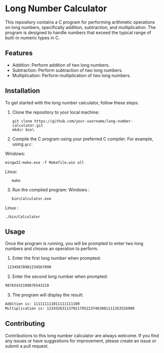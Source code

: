 
# Long Number Calculator

This repository contains a C program for performing arithmetic operations on long numbers, specifically addition, subtraction, and multiplication. The program is designed to handle numbers that exceed the typical range of built-in numeric types in C.






## Features

- Addition: Perform addition of two long numbers.
- Subtraction: Perform subtraction of two long numbers.
- Multiplication: Perform multiplication of two long numbers.


## Installation

To get started with the long number calculator, follow these steps:

1. Clone the repository to your local machine:
    ```shell
    git clone https://github.com/your-username/long-number-calculator.git
    mkdir bin\
    ```

2. Compile the C program using your preferred C compiler. For example, using `gcc`:
    
 Windows:
 ```shell
mingw32-make.exe -f Makefile.win all
```

 Linux:
 ```shell
    make
 ```

3. Run the compiled program:
 Windows :
 ```shell
    bin\Calculator.exe
 ```
 Linux :
 ```shell
 ./bin/Calculator
 ```



## Usage

Once the program is running, you will be prompted to enter two long numbers and choose an operation to perform.

1. Enter the first long number when prompted:

```bash
 12345678901234567890
``` 
2. Enter the second long number when prompted:
```bash
98765432109876543210
```
3. The program will display the result:
```bash
Addition is: 111111111011111111100
Multiplication is: 1219326311370217952237463801111263526900
```

## Contributing

Contributions to this long number calculator are always welcome. If you find any issues or have suggestions for improvement, please create an issue or submit a pull request.



